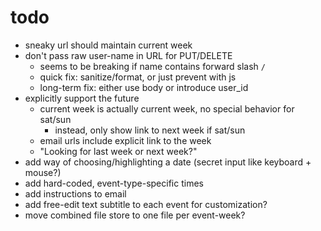 # todo

- sneaky url should maintain current week
- don't pass raw user-name in URL for PUT/DELETE
  - seems to be breaking if name contains forward slash `/`
  - quick fix: sanitize/format, or just prevent with js
  - long-term fix: either use body or introduce user_id
- explicitly support the future
  - current week is actually current week, no special behavior for sat/sun
    - instead, only show link to next week if sat/sun
  - email urls include explicit link to the week
  - "Looking for last week or next week?"
- add way of choosing/highlighting a date (secret input like keyboard + mouse?)
- add hard-coded, event-type-specific times
- add instructions to email
- add free-edit text subtitle to each event for customization?
- move combined file store to one file per event-week?

